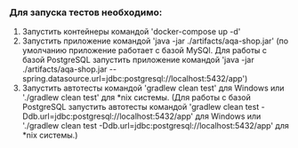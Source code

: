 ### Для запуска тестов необходимо:
1. Запустить контейнеры командой 'docker-compose up -d'
2. Запустить приложение командой 'java -jar ./artifacts/aqa-shop.jar' (по умолчанию приложение работает с базой MySQl. Для работы с базой PostgreSQL запустить приложение командой 'java -jar ./artifacts/aqa-shop.jar --spring.datasource.url=jdbc:postgresql://localhost:5432/app')
3. Запустить автотесты командой 'gradlew clean test' для Windows или './gradlew clean test' для *nix системы. (Для работы с базой PostgreSQL запустить автотесты командой 'gradlew clean test -Ddb.url=jdbc:postgresql://localhost:5432/app' для Windows или './gradlew clean test -Ddb.url=jdbc:postgresql://localhost:5432/app' для *nix системы.)
